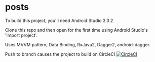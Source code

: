 # posts

To build this project, you'll need Android Studio 3.3.2

Clone this repo and then open for the first time using Android Studio's 'Import project'.

Uses MVVM pattern, Data Binding, RxJava2, Dagger2, android-dagger.

Push to branch causes the project to build on CircleCI  [![CircleCI](https://circleci.com/gh/alteredworlds/posts.svg?style=svg)](https://circleci.com/gh/alteredworlds/posts)
